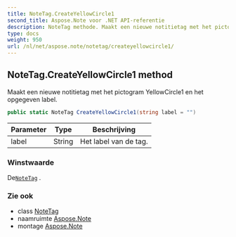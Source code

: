 ```yaml
---
title: NoteTag.CreateYellowCircle1
second_title: Aspose.Note voor .NET API-referentie
description: NoteTag methode. Maakt een nieuwe notitietag met het pictogram YellowCircle1 en het opgegeven label.
type: docs
weight: 950
url: /nl/net/aspose.note/notetag/createyellowcircle1/
---
```

## NoteTag.CreateYellowCircle1 method

Maakt een nieuwe notitietag met het pictogram YellowCircle1 en het opgegeven label.

```csharp
public static NoteTag CreateYellowCircle1(string label = "")
```

| Parameter | Type | Beschrijving |
| --- | --- | --- |
| label | String | Het label van de tag. |

### Winstwaarde

De[`NoteTag`](../) .

### Zie ook

* class [NoteTag](../)
* naamruimte [Aspose.Note](../../notetag/)
* montage [Aspose.Note](../../../)


